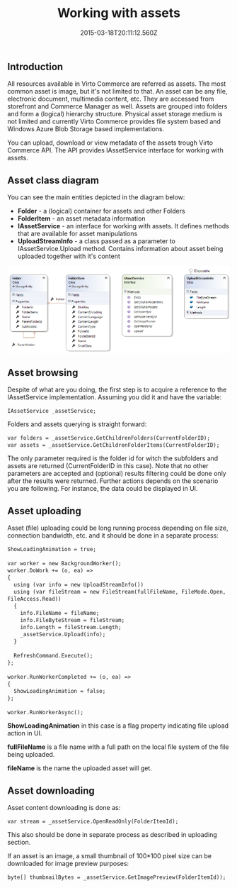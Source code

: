 ﻿---
title: Working with assets
description: Working with assets
layout: docs
date: 2015-03-18T20:11:12.560Z
priority: 6
---
## Introduction

All resources available in Virto Commerce are referred as assets. The most common asset is image, but it's not limited to that. An asset can be any file, electronic document, multimedia content, etc.  They are accessed from storefront and Commerce Manager as well. Assets are grouped into folders and form a (logical) hierarchy structure. Physical asset storage medium is not limited and currently Virto Commerce provides file system based and Windows Azure Blob Storage based implementations.

You can upload, download or view metadata of the assets trough Virto Commerce API. The API provides IAssetService interface for working with assets.

## Asset class diagram

You can see the main entities depicted in the diagram below:

* **Folder** - a (logical) container for assets and other Folders
* **FolderItem** - an asset metadata information
* **IAssetService** - an interface for working with assets. It defines methods that are available for asset manipulations
* **UploadStreamInfo** - a class passed as a parameter to IAssetService.Upload method. Contains information about asset being uploaded together with it's content

<img src="../../assets/images/docs/asset-diagram.png" />

## Asset browsing

Despite of what are you doing, the first step is to acquire a reference to the IAssetService implementation. Assuming you did it and have the variable:

```
IAssetService _assetService;
```

Folders and assets querying is straight forward:

```
var folders = _assetService.GetChildrenFolders(CurrentFolderID);
var assets = _assetService.GetChildrenFolderItems(CurrentFolderID);
```

The only parameter required is the folder id for witch the subfolders and assets are returned (CurrentFolderID in this case). Note that no other parameters are accepted and (optional) results filtering could be done only after the results were returned. Further actions depends on the scenario you are following. For instance, the data could be displayed in UI.

## Asset uploading

Asset (file) uploading could be long running process depending on file size, connection bandwidth, etc. and it should be done in a separate process:

```
ShowLoadingAnimation = true;
 
var worker = new BackgroundWorker();
worker.DoWork += (o, ea) =>
{
  using (var info = new UploadStreamInfo())
  using (var fileStream = new FileStream(fullFileName, FileMode.Open, FileAccess.Read))
  {
    info.FileName = fileName;
    info.FileByteStream = fileStream;
    info.Length = fileStream.Length;
    _assetService.Upload(info);
  }

  RefreshCommand.Execute();
};

worker.RunWorkerCompleted += (o, ea) =>
{
  ShowLoadingAnimation = false;
};

worker.RunWorkerAsync();
```

**ShowLoadingAnimation** in this case is a flag property indicating file upload action in UI.

**fullFileName** is a file name with a full path on the local file system of the file being uploaded.

**fileName** is the name the uploaded asset will get.

## Asset downloading

Asset content downloading is done as:

```
var stream = _assetService.OpenReadOnly(FolderItemId);
```

This also should be done in separate process as described in uploading section.

If an asset is an image, a small thumbnail of 100*100 pixel size can be downloaded for image preview purposes:

```
byte[] thumbnailBytes = _assetService.GetImagePreview(FolderItemId));
```
